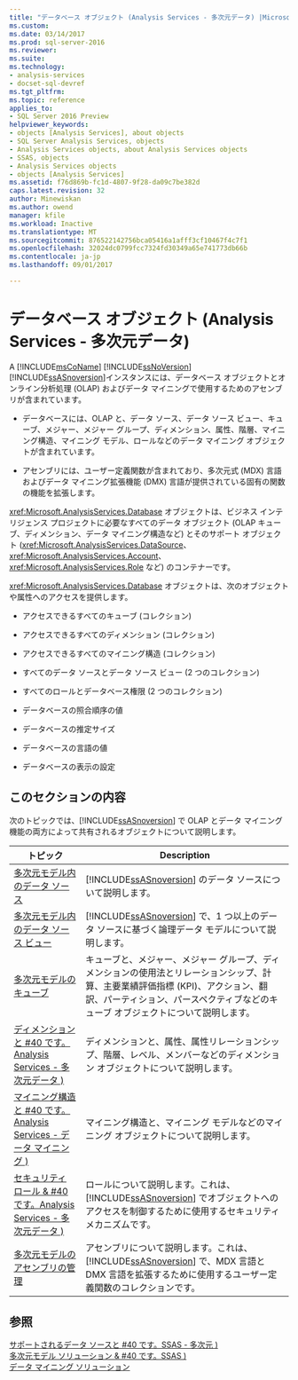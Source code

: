 ```yaml
---
title: "データベース オブジェクト (Analysis Services - 多次元データ) |Microsoft ドキュメント"
ms.custom: 
ms.date: 03/14/2017
ms.prod: sql-server-2016
ms.reviewer: 
ms.suite: 
ms.technology:
- analysis-services
- docset-sql-devref
ms.tgt_pltfrm: 
ms.topic: reference
applies_to:
- SQL Server 2016 Preview
helpviewer_keywords:
- objects [Analysis Services], about objects
- SQL Server Analysis Services, objects
- Analysis Services objects, about Analysis Services objects
- SSAS, objects
- Analysis Services objects
- objects [Analysis Services]
ms.assetid: f76d869b-fc1d-4807-9f28-da09c7be382d
caps.latest.revision: 32
author: Minewiskan
ms.author: owend
manager: kfile
ms.workload: Inactive
ms.translationtype: MT
ms.sourcegitcommit: 876522142756bca05416a1afff3cf10467f4c7f1
ms.openlocfilehash: 32024dc0799fcc7324fd30349a65e741773db66b
ms.contentlocale: ja-jp
ms.lasthandoff: 09/01/2017

---
```

# <a name="database-objects-analysis-services---multidimensional-data"></a>データベース オブジェクト (Analysis Services - 多次元データ)
  A [!INCLUDE[msCoName](../../../includes/msconame-md.md)] [!INCLUDE[ssNoVersion](../../../includes/ssnoversion-md.md)] [!INCLUDE[ssASnoversion](../../../includes/ssasnoversion-md.md)]インスタンスには、データベース オブジェクトとオンライン分析処理 (OLAP) およびデータ マイニングで使用するためのアセンブリが含まれています。  
  
-   データベースには、OLAP と、データ ソース、データ ソース ビュー、キューブ、メジャー、メジャー グループ、ディメンション、属性、階層、マイニング構造、マイニング モデル、ロールなどのデータ マイニング オブジェクトが含まれています。  
  
-   アセンブリには、ユーザー定義関数が含まれており、多次元式 (MDX) 言語およびデータ マイニング拡張機能 (DMX) 言語が提供されている固有の関数の機能を拡張します。  
  
 <xref:Microsoft.AnalysisServices.Database> オブジェクトは、ビジネス インテリジェンス プロジェクトに必要なすべてのデータ オブジェクト (OLAP キューブ、ディメンション、データ マイニング構造など) とそのサポート オブジェクト (<xref:Microsoft.AnalysisServices.DataSource>、<xref:Microsoft.AnalysisServices.Account>、<xref:Microsoft.AnalysisServices.Role> など) のコンテナーです。  
  
 <xref:Microsoft.AnalysisServices.Database> オブジェクトは、次のオブジェクトや属性へのアクセスを提供します。  
  
-   アクセスできるすべてのキューブ (コレクション)  
  
-   アクセスできるすべてのディメンション (コレクション)  
  
-   アクセスできるすべてのマイニング構造 (コレクション)  
  
-   すべてのデータ ソースとデータ ソース ビュー (2 つのコレクション)  
  
-   すべてのロールとデータベース権限 (2 つのコレクション)  
  
-   データベースの照合順序の値  
  
-   データベースの推定サイズ  
  
-   データベースの言語の値  
  
-   データベースの表示の設定  
  
## <a name="in-this-section"></a>このセクションの内容  
 次のトピックでは、[!INCLUDE[ssASnoversion](../../../includes/ssasnoversion-md.md)] で OLAP とデータ マイニング機能の両方によって共有されるオブジェクトについて説明します。  
  
|トピック|Description|  
|-----------|-----------------|  
|[多次元モデル内のデータ ソース](../../../analysis-services/multidimensional-models/data-sources-in-multidimensional-models.md)|[!INCLUDE[ssASnoversion](../../../includes/ssasnoversion-md.md)] のデータ ソースについて説明します。|  
|[多次元モデル内のデータ ソース ビュー](../../../analysis-services/multidimensional-models/data-source-views-in-multidimensional-models.md)|[!INCLUDE[ssASnoversion](../../../includes/ssasnoversion-md.md)] で、1 つ以上のデータ ソースに基づく論理データ モデルについて説明します。|  
|[多次元モデルのキューブ](../../../analysis-services/multidimensional-models/cubes-in-multidimensional-models.md)|キューブと、メジャー、メジャー グループ、ディメンションの使用法とリレーションシップ、計算、主要業績評価指標 (KPI)、アクション、翻訳、パーティション、パースペクティブなどのキューブ オブジェクトについて説明します。|  
|[ディメンションと #40 です。Analysis Services - 多次元データ &#41;](../../../analysis-services/multidimensional-models-olap-logical-dimension-objects/dimensions-analysis-services-multidimensional-data.md)|ディメンションと、属性、属性リレーションシップ、階層、レベル、メンバーなどのディメンション オブジェクトについて説明します。|  
|[マイニング構造と #40 です。Analysis Services - データ マイニング &#41;](../../../analysis-services/data-mining/mining-structures-analysis-services-data-mining.md)|マイニング構造と、マイニング モデルなどのマイニング オブジェクトについて説明します。|  
|[セキュリティ ロール & #40 です。Analysis Services - 多次元データ &#41;](../../../analysis-services/multidimensional-models/olap-logical/security-roles-analysis-services-multidimensional-data.md)|ロールについて説明します。これは、[!INCLUDE[ssASnoversion](../../../includes/ssasnoversion-md.md)] でオブジェクトへのアクセスを制御するために使用するセキュリティ メカニズムです。|  
|[多次元モデルのアセンブリの管理](../../../analysis-services/multidimensional-models/multidimensional-model-assemblies-management.md)|アセンブリについて説明します。これは、[!INCLUDE[ssASnoversion](../../../includes/ssasnoversion-md.md)] で、MDX 言語と DMX 言語を拡張するために使用するユーザー定義関数のコレクションです。|  
  
## <a name="see-also"></a>参照  
 [サポートされるデータ ソースと #40 です。SSAS - 多次元 &#41;](../../../analysis-services/multidimensional-models/supported-data-sources-ssas-multidimensional.md)   
 [多次元モデル ソリューション & #40 です。SSAS &#41;](../../../analysis-services/multidimensional-models/multidimensional-model-solutions-ssas.md)   
 [データ マイニング ソリューション](../../../analysis-services/data-mining/data-mining-solutions.md)  
  
  


